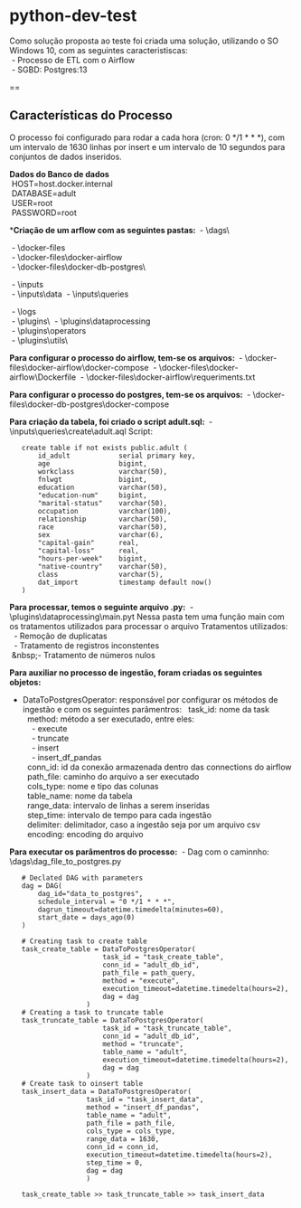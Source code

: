 # python-dev-test

Como solução proposta ao teste foi criada uma solução, utilizando o SO Windows 10, com as seguintes caracteristiscas:<br>
    &nbsp;\- Processo de ETL com o Airflow<br>
    &nbsp;\- SGBD: Postgres:13

==
## Características do Processo

O processo foi configurado para rodar a cada hora (cron: 0 */1 * * *), com um intervalo de 1630 linhas por insert e um intervalo de 10 segundos para conjuntos de dados inseridos.

<b>Dados do Banco de dados</b><br>
    &nbsp;HOST=host.docker.internal<br>
    &nbsp;DATABASE=adult<br>
    &nbsp;USER=root<br>
    &nbsp;PASSWORD=root

*<b>Criação de um arflow com as seguintes pastas: </b>
 &nbsp;\- \dags\
 
 &nbsp;\- \docker-files\
 &nbsp;\- \docker-files\docker-airflow\
 &nbsp;\- \docker-files\docker-db-postgres\

 &nbsp;\- \inputs\
 &nbsp;\- \inputs\data
 &nbsp;\- \inputs\queries 

 &nbsp;\- \logs\
 &nbsp;\- \plugins\ 
 &nbsp;\- \plugins\dataprocessing\
 &nbsp;\- \plugins\operators\
 &nbsp;\- \plugins\utils\

<b> Para configurar o processo do airflow, tem-se os arquivos: </b>
 &nbsp;\- \docker-files\docker-airflow\docker-compose
 &nbsp;\- \docker-files\docker-airflow\Dockerfile
 &nbsp;\- \docker-files\docker-airflow\requeriments.txt

<b> Para configurar o processo do postgres, tem-se os arquivos: </b>
 &nbsp;\- \docker-files\docker-db-postgres\docker-compose

<b> Para criação da tabela, foi criado o script adult.sql: </b>
 &nbsp;\- \inputs\queries\create\adult.aql
 Script:
 ```
    create table if not exists public.adult (
        id_adult            serial primary key,
        age                 bigint,
        workclass           varchar(50),
        fnlwgt              bigint,
        education           varchar(50),
        "education-num"     bigint,
        "marital-status"    varchar(50),
        occupation          varchar(100),
        relationship        varchar(50),
        race                varchar(50),
        sex                 varchar(6),
        "capital-gain"      real,
        "capital-loss"      real,
        "hours-per-week"    bigint,
        "native-country"    varchar(50),
        class               varchar(5),
        dat_import          timestamp default now()
    )
 ```


<b>Para processar, temos o seguinte arquivo .py:</b>
 &nbsp;\- \plugins\dataprocessing\main.pyt
 Nessa pasta tem uma função main com os tratamentos utilizados para processar o arquivo
 Tratamentos utilizados:<br>
   &nbsp;&nbsp;\- Remoção de duplicatas<br>
   &nbsp;&nbsp;\- Tratamento de registros inconstentes<br>
   &nbsp;\&nbsp;- Tratamento de números nulos

<b>Para auxiliar no processo de ingestão, foram criadas os seguintes objetos:</b>
- DataToPostgresOperator: responsável por configurar os métodos de ingestão e com os seguintes parâmentros:
        &nbsp;&nbsp;task_id: nome da task 
        &nbsp;&nbsp;method: método a ser executado, entre eles:<br>
            &nbsp;&nbsp;&nbsp;&nbsp;\- execute<br>
            &nbsp;&nbsp;&nbsp;&nbsp;\- truncate<br>
            &nbsp;&nbsp;&nbsp;&nbsp;\- insert<br>
            &nbsp;&nbsp;&nbsp;&nbsp;\- insert_df_pandas <br>
        &nbsp;&nbsp;conn_id: id da conexão armazenada dentro das connections do airflow<br>
        &nbsp;&nbsp;path_file: caminho do arquivo a ser executado<br>
        &nbsp;&nbsp;cols_type: nome e tipo das colunas <br>
        &nbsp;&nbsp;table_name: nome da tabela <br>
        &nbsp;&nbsp;range_data: intervalo de linhas a serem inseridas<br>
        &nbsp;&nbsp;step_time: intervalo de tempo para cada ingestão<br>
        &nbsp;&nbsp;delimiter: delimitador, caso a ingestão seja por um arquivo csv<br>
        &nbsp;&nbsp;encoding: encoding do arquivo

<b>Para executar os parâmentros do processo:</b>
 &nbsp;\- Dag com o caminnho: \dags\dag_file_to_postgres.py
 ```
    # Declated DAG with parameters
    dag = DAG(
        dag_id="data_to_postgres",
        schedule_interval = "0 */1 * * *",
        dagrun_timeout=datetime.timedelta(minutes=60),
        start_date = days_ago(0)
    ) 

    # Creating task to create table
    task_create_table = DataToPostgresOperator(
                        task_id = "task_create_table",
                        conn_id = "adult_db_id",
                        path_file = path_query,
                        method = "execute",
                        execution_timeout=datetime.timedelta(hours=2),
                        dag = dag
                    )
    # Creating a task to truncate table
    task_truncate_table = DataToPostgresOperator(
                        task_id = "task_truncate_table",
                        conn_id = "adult_db_id",
                        method = "truncate",
                        table_name = "adult",
                        execution_timeout=datetime.timedelta(hours=2),
                        dag = dag
                    )
    # Create task to oinsert table
    task_insert_data = DataToPostgresOperator(
                    task_id = "task_insert_data",
                    method = "insert_df_pandas",
                    table_name = "adult",
                    path_file = path_file,
                    cols_type = cols_type,
                    range_data = 1630,
                    conn_id = conn_id,
                    execution_timeout=datetime.timedelta(hours=2),
                    step_time = 0,
                    dag = dag   
                    )

    task_create_table >> task_truncate_table >> task_insert_data
 ```
